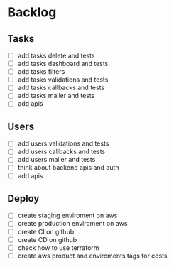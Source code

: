 # Backlog

## Tasks
- [ ] add tasks delete and tests
- [ ] add tasks dashboard and tests
- [ ] add tasks filters
- [ ] add tasks validations and tests
- [ ] add tasks callbacks and tests
- [ ] add tasks mailer and tests
- [ ] add apis

## Users
- [ ] add users validations and tests
- [ ] add users callbacks and tests
- [ ] add users mailer and tests
- [ ] think about backend apis and auth
- [ ] add apis

## Deploy
- [ ] create staging enviroment on aws
- [ ] create production enviroment on aws
- [ ] create CI on github
- [ ] create CD on github
- [ ] check how to use terraform
- [ ] create aws product and enviroments tags for costs
